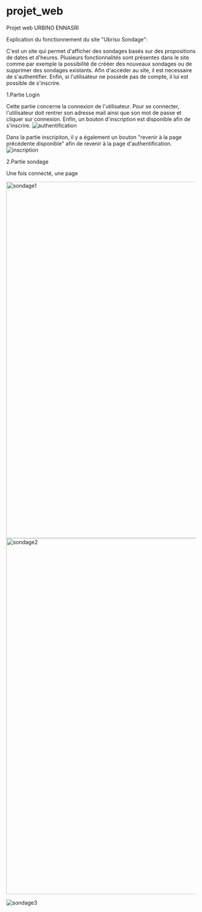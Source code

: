 # projet_web
Projet web URBINO ENNASRI

Explication du fonctionnement du site "Ubriso Sondage":

C'est un site qui permet d'afficher des sondages basés sur des propositions de dates et d'heures. Plusieurs fonctionnalités sont présentes dans le site comme par exemple la possibilité de crééer des nouveaux sondages ou de supprimer des sondages existants. Afin d'accéder au site, il est necessaire de s'authentifier. Enfin, si l'utilisateur ne possède pas de compte, il lui est possible de s'inscrire.

1.Partie Login

Cette partie concerne la connexion de l'utilisateur.
Pour se connecter, l'utilisateur doit rentrer son adresse mail ainsi que son mot de passe et cliquer sur connexion.
Enfin, un bouton d'inscription est disponible afin de s'inscrire.
![authentification](https://user-images.githubusercontent.com/66034298/102663029-4d187580-4180-11eb-90bf-86fc415b870b.PNG)

Dans la partie inscripiton, il y a également un bouton "revenir à la page précédente disponible" afin de revenir à la page d'authentification.
![inscription](https://user-images.githubusercontent.com/66034298/102663052-5acdfb00-4180-11eb-8884-1e090df91f45.PNG)

2.Partie sondage

Une fois connecté, une page


<img width="948" alt="sondage1" src="https://user-images.githubusercontent.com/66034298/102663344-f7909880-4180-11eb-9728-b5a62396f8f0.PNG">

<img width="947" alt="sondage2" src="https://user-images.githubusercontent.com/66034298/102663351-fb241f80-4180-11eb-8c65-96da8071c77d.PNG">

![sondage3](https://user-images.githubusercontent.com/66034298/102663359-feb7a680-4180-11eb-8d8f-31e8a94914ad.PNG)
